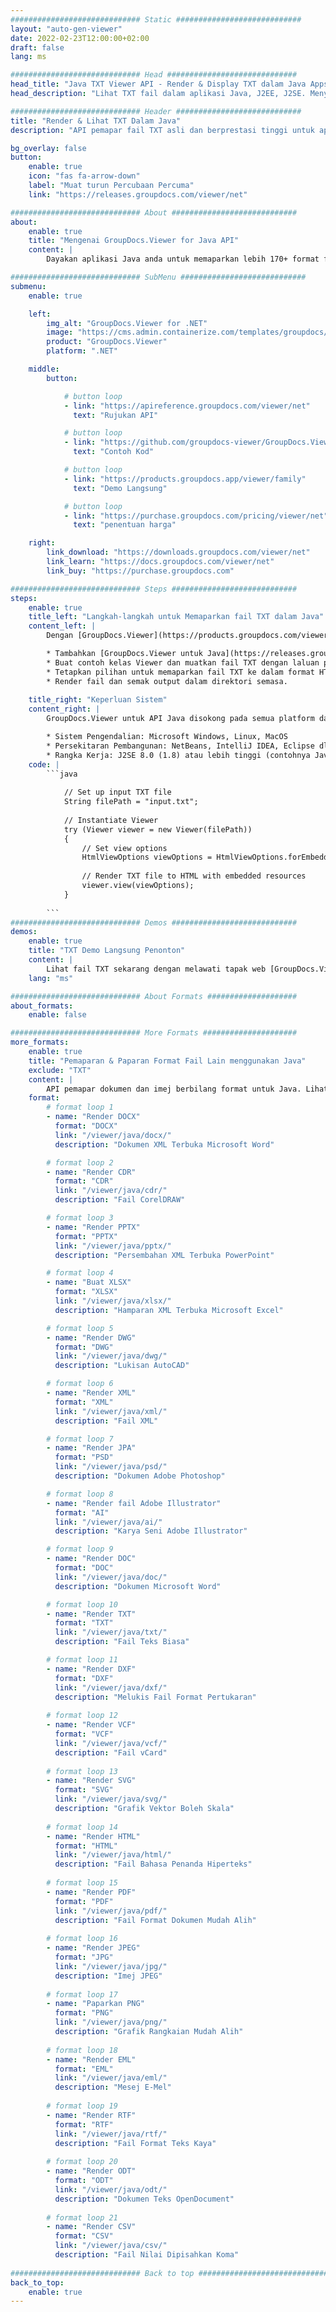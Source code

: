 ```yaml
---
############################# Static ############################
layout: "auto-gen-viewer"
date: 2022-02-23T12:00:00+02:00
draft: false
lang: ms

############################# Head #############################
head_title: "Java TXT Viewer API - Render & Display TXT dalam Java Apps"
head_description: "Lihat TXT fail dalam aplikasi Java, J2EE, J2SE. Menyokong melihat 170+ format fail dokumen dan imej dalam mod HTML, PDF atau imej dengan ciri lanjutan untuk mengurus pilihan melihat dokumen."

############################# Header ############################
title: "Render & Lihat TXT Dalam Java" 
description: "API pemapar fail TXT asli dan berprestasi tinggi untuk aplikasi berasaskan Java, J2EE dan J2SE, menyokong pelbagai ciri tambahan untuk menyesuaikan penampilan format dokumen output." 

bg_overlay: false
button:
    enable: true
    icon: "fas fa-arrow-down"
    label: "Muat turun Percubaan Percuma"
    link: "https://releases.groupdocs.com/viewer/net"

############################# About ############################
about:
    enable: true
    title: "Mengenai GroupDocs.Viewer for Java API" 
    content: |
        Dayakan aplikasi Java anda untuk memaparkan lebih 170+ format fail dalam mod HTML, PDF atau imej menggunakan GroupDocs.Viewer untuk API Java tanpa sebarang perisian tambahan dipasang; seperti Microsoft Office, Apache Open Office, Adobe Acrobat Reader dll. Pembangun boleh melihat semua imej dan jenis dokumen popular dengan mudah termasuk Microsoft Office, OpenDocument, HTML, PDF, Arkib, Gambar rajah, Photoshop, AutoCAD dan format bahasa pengaturcaraan di dalam aplikasi Java dengan rendering yang pantas dan berkualiti tinggi.

############################# SubMenu ############################
submenu:
    enable: true

    left:
        img_alt: "GroupDocs.Viewer for .NET"
        image: "https://cms.admin.containerize.com/templates/groupdocs/images/product-logos/90x90-noborder/groupdocs-viewer-net.png"
        product: "GroupDocs.Viewer"
        platform: ".NET"

    middle:
        button:

            # button loop
            - link: "https://apireference.groupdocs.com/viewer/net"
              text: "Rujukan API"

            # button loop
            - link: "https://github.com/groupdocs-viewer/GroupDocs.Viewer-for-.NET"
              text: "Contoh Kod"

            # button loop
            - link: "https://products.groupdocs.app/viewer/family"
              text: "Demo Langsung"

            # button loop
            - link: "https://purchase.groupdocs.com/pricing/viewer/net"
              text: "penentuan harga"

    right:
        link_download: "https://downloads.groupdocs.com/viewer/net"
        link_learn: "https://docs.groupdocs.com/viewer/net"
        link_buy: "https://purchase.groupdocs.com"

############################# Steps ############################
steps:
    enable: true
    title_left: "Langkah-langkah untuk Memaparkan fail TXT dalam Java" 
    content_left: |
        Dengan [GroupDocs.Viewer](https://products.groupdocs.com/viewer/java/) anda boleh memaparkan TXT kepada HTML, JPEG, PNG atau PDF dalam beberapa langkah.

        * Tambahkan [GroupDocs.Viewer untuk Java](https://releases.groupdocs.com/viewer/java/) sebagai pergantungan kepada projek anda. 
        * Buat contoh kelas Viewer dan muatkan fail TXT dengan laluan penuh. 
        * Tetapkan pilihan untuk memaparkan fail TXT ke dalam format HTML, PNG, JPEG atau PDF. 
        * Render fail dan semak output dalam direktori semasa. 
        
    title_right: "Keperluan Sistem" 
    content_right: |
        GroupDocs.Viewer untuk API Java disokong pada semua platform dan sistem pengendalian utama. Sebelum melaksanakan kod di bawah, sila pastikan anda mempunyai prasyarat berikut dipasang pada sistem anda.

        * Sistem Pengendalian: Microsoft Windows, Linux, MacOS 
        * Persekitaran Pembangunan: NetBeans, IntelliJ IDEA, Eclipse dll. 
        * Rangka Kerja: J2SE 8.0 (1.8) atau lebih tinggi (contohnya Java 17) 
    code: |
        ```java
                        
            // Set up input TXT file
            String filePath = "input.txt";
        
            // Instantiate Viewer
            try (Viewer viewer = new Viewer(filePath))
            {
            	// Set view options 
            	HtmlViewOptions viewOptions = HtmlViewOptions.forEmbeddedResources();
                    
            	// Render TXT file to HTML with embedded resources
            	viewer.view(viewOptions);
            }
             
        ```
############################# Demos ############################
demos:
    enable: true
    title: "TXT Demo Langsung Penonton"
    content: |
        Lihat fail TXT sekarang dengan melawati tapak web [GroupDocs.Viewer Online Apps](https://products.groupdocs.app/viewer/txt).
    lang: "ms"

############################# About Formats ####################
about_formats:
    enable: false

############################# More Formats #####################
more_formats:
    enable: true
    title: "Pemaparan & Paparan Format Fail Lain menggunakan Java"
    exclude: "TXT"
    content: |
        API pemapar dokumen dan imej berbilang format untuk Java. Lihat beberapa format fail popular di bawah tanpa sebarang pemapar luaran.
    format: 
        # format loop 1
        - name: "Render DOCX"
          format: "DOCX"
          link: "/viewer/java/docx/"
          description: "Dokumen XML Terbuka Microsoft Word" 

        # format loop 2
        - name: "Render CDR" 
          format: "CDR"
          link: "/viewer/java/cdr/"
          description: "Fail CorelDRAW" 

        # format loop 3
        - name: "Render PPTX"
          format: "PPTX"
          link: "/viewer/java/pptx/"
          description: "Persembahan XML Terbuka PowerPoint" 

        # format loop 4
        - name: "Buat XLSX"
          format: "XLSX"
          link: "/viewer/java/xlsx/"
          description: "Hamparan XML Terbuka Microsoft Excel" 

        # format loop 5
        - name: "Render DWG"
          format: "DWG"
          link: "/viewer/java/dwg/"
          description: "Lukisan AutoCAD"

        # format loop 6
        - name: "Render XML"
          format: "XML"
          link: "/viewer/java/xml/"
          description: "Fail XML"

        # format loop 7
        - name: "Render JPA"
          format: "PSD"
          link: "/viewer/java/psd/"
          description: "Dokumen Adobe Photoshop"

        # format loop 8
        - name: "Render fail Adobe Illustrator"
          format: "AI"
          link: "/viewer/java/ai/"
          description: "Karya Seni Adobe Illustrator"

        # format loop 9
        - name: "Render DOC"
          format: "DOC"
          link: "/viewer/java/doc/"
          description: "Dokumen Microsoft Word" 

        # format loop 10
        - name: "Render TXT" 
          format: "TXT"
          link: "/viewer/java/txt/"
          description: "Fail Teks Biasa" 

        # format loop 11
        - name: "Render DXF" 
          format: "DXF"
          link: "/viewer/java/dxf/"
          description: "Melukis Fail Format Pertukaran"  
          
        # format loop 12
        - name: "Render VCF"
          format: "VCF"
          link: "/viewer/java/vcf/"
          description: "Fail vCard"  
              
        # format loop 13
        - name: "Render SVG"
          format: "SVG"
          link: "/viewer/java/svg/"
          description: "Grafik Vektor Boleh Skala" 
          
        # format loop 14
        - name: "Render HTML"
          format: "HTML"
          link: "/viewer/java/html/"
          description: "Fail Bahasa Penanda Hiperteks" 
          
        # format loop 15
        - name: "Render PDF"
          format: "PDF"
          link: "/viewer/java/pdf/"
          description: "Fail Format Dokumen Mudah Alih"
          
        # format loop 16
        - name: "Render JPEG"
          format: "JPG"
          link: "/viewer/java/jpg/"
          description: "Imej JPEG"
          
        # format loop 17
        - name: "Paparkan PNG"
          format: "PNG"
          link: "/viewer/java/png/"
          description: "Grafik Rangkaian Mudah Alih" 
          
        # format loop 18
        - name: "Render EML"
          format: "EML"
          link: "/viewer/java/eml/"
          description: "Mesej E-Mel" 
          
        # format loop 19
        - name: "Render RTF"
          format: "RTF"
          link: "/viewer/java/rtf/"
          description: "Fail Format Teks Kaya" 
          
        # format loop 20
        - name: "Render ODT"
          format: "ODT"
          link: "/viewer/java/odt/"
          description: "Dokumen Teks OpenDocument" 
          
        # format loop 21
        - name: "Render CSV"
          format: "CSV"
          link: "/viewer/java/csv/"
          description: "Fail Nilai Dipisahkan Koma" 
          
############################# Back to top ###############################
back_to_top:
    enable: true
---
```

